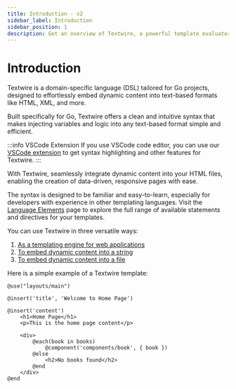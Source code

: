 ```yaml
---
title: Introduction - v2
sidebar_label: Introduction
sidebar_position: 1
description: Get an overview of Textwire, a powerful template evaluator for Go developers, and learn about its features, syntax, and various use cases
---
```


# Introduction
Textwire is a domain-specific language (DSL) tailored for Go projects, designed to effortlessly embed dynamic content into text-based formats like HTML, XML, and more.

Built specifically for Go, Textwire offers a clean and intuitive syntax that makes injecting variables and logic into any text-based format simple and efficient.

:::info VSCode Extension
If you use VSCode code editor, you can use our [VSCode extension](https://marketplace.visualstudio.com/items?itemName=SerhiiCho.textwire) to get syntax highlighting and other features for Textwire.
:::

With Textwire, seamlessly integrate dynamic content into your HTML files, enabling the creation of data-driven, responsive pages with ease.

The syntax is designed to be familiar and easy-to-learn, especially for developers with experience in other templating languages. Visit the [Language Elements](/docs/v2/language-elements/) page to explore the full range of available statements and directives for your templates.

You can use Textwire in three versatile ways:
1. [As a templating engine for web applications](/docs/v2/guides/template-usage)
2. [To embed dynamic content into a string](/docs/v2/guides/eval-string)
3. [To embed dynamic content into a file](/docs/v2/guides/eval-file)

Here is a simple example of a Textwire template:

```textwire title="home.tw.html"
@use("layouts/main")

@insert('title', 'Welcome to Home Page')

@insert('content')
    <h1>Home Page</h1>
    <p>This is the home page content</p>

    <div>
        @each(book in books)
            @component('components/book', { book })
        @else
            <h2>No books found</h2>
        @end
    </div>
@end
```